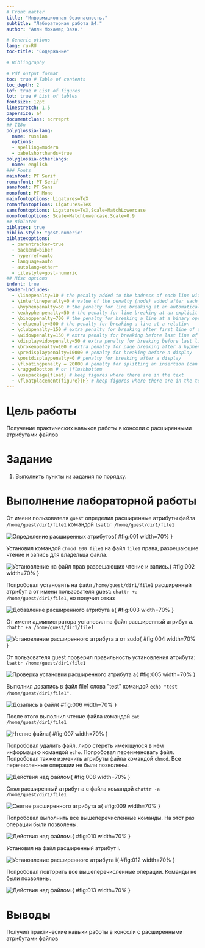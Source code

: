 ```yaml
---
# Front matter
title: "Информационная безопасность."
subtitle: "Лабораторная работа №4."
author: "Алли Мохамед Заян."

# Generic otions
lang: ru-RU
toc-title: "Содержание"

# Bibliography

# Pdf output format
toc: true # Table of contents
toc_depth: 2
lof: true # List of figures
lot: true # List of tables
fontsize: 12pt
linestretch: 1.5
papersize: a4
documentclass: scrreprt
## I18n
polyglossia-lang:
  name: russian
  options:
  - spelling=modern
  - babelshorthands=true
polyglossia-otherlangs:
  name: english
### Fonts
mainfont: PT Serif
romanfont: PT Serif
sansfont: PT Sans
monofont: PT Mono
mainfontoptions: Ligatures=TeX
romanfontoptions: Ligatures=TeX
sansfontoptions: Ligatures=TeX,Scale=MatchLowercase
monofontoptions: Scale=MatchLowercase,Scale=0.9
## Biblatex
biblatex: true
biblio-style: "gost-numeric"
biblatexoptions:
  - parentracker=true
  - backend=biber
  - hyperref=auto
  - language=auto
  - autolang=other*
  - citestyle=gost-numeric
## Misc options
indent: true
header-includes:
  - \linepenalty=10 # the penalty added to the badness of each line within a paragraph (no associated penalty node) Increasing the value makes tex try to have fewer lines in the paragraph.
  - \interlinepenalty=0 # value of the penalty (node) added after each line of a paragraph.
  - \hyphenpenalty=50 # the penalty for line breaking at an automatically inserted hyphen
  - \exhyphenpenalty=50 # the penalty for line breaking at an explicit hyphen
  - \binoppenalty=700 # the penalty for breaking a line at a binary operator
  - \relpenalty=500 # the penalty for breaking a line at a relation
  - \clubpenalty=150 # extra penalty for breaking after first line of a paragraph
  - \widowpenalty=150 # extra penalty for breaking before last line of a paragraph
  - \displaywidowpenalty=50 # extra penalty for breaking before last line before a display math
  - \brokenpenalty=100 # extra penalty for page breaking after a hyphenated line
  - \predisplaypenalty=10000 # penalty for breaking before a display
  - \postdisplaypenalty=0 # penalty for breaking after a display
  - \floatingpenalty = 20000 # penalty for splitting an insertion (can only be split footnote in standard LaTeX)
  - \raggedbottom # or \flushbottom
  - \usepackage{float} # keep figures where there are in the text
  - \floatplacement{figure}{H} # keep figures where there are in the text
---
```


# Цель работы

Получение практических навыков работы в консоли с расширенными атрибутами файлов

# Задание

1) Выполнить пункты из задания по порядку.


# Выполнение лабораторной работы

От имени пользователя `guest` определил расширенные атрибуты файла `/home/guest/dir1/file1` командой `lsattr /home/guest/dir1/file1`

![Определение расширенных атрибутов](../images/1.png){ #fig:001 width=70% }

Установил командой `chmod 600 file1` на файл `file1` права, разрешающие чтение и запись для владельца файла.

![Установление на файл прав разрешающих чтение и запись.](../images/2.png){ #fig:002 width=70% }

Попробовал установить на файл `/home/guest/dir1/file1` расширенный атрибут a от имени пользователя guest: `chattr +a /home/guest/dir1/file1`, но получил отказ

![Добавление расширенного атрибута a](../images/3.png){ #fig:003 width=70% }

От имени администратора установил на файл расширенный атрибут a. `chattr +a /home/guest/dir1/file1`

![Установление расширенного атрибута а от sudo](../images/4.png){ #fig:004 width=70% }

От пользователя guest проверил правильность установления атрибута: `lsattr /home/guest/dir1/file1`

![Проверка установки расширенного атрибута a](../images/5.png){ #fig:005 width=70% }

Выполнил дозапись в файл file1 слова "test" командой `echo "test /home/guest/dir1/file1"`.

![Дозапись в файл](../images/6.png){ #fig:006 width=70% }

После этого выполнил чтение файла командой `cat /home/guest/dir1/file1`

![Чтение файла](../images/7.png){ #fig:007 width=70% }

Попробовал удалить файл, либо стереть имеющуюся в нём информацию командой `echo`.
Попробовал переименовать файл. Попробовал также изменить атрибуты файла командой
`chmod`. Все перечисленные операции не были позволены.

![Действия над файлом](../images/8.png){ #fig:008 width=70% }

Снял расширенный атрибут а с файла командой `chattr -a /home/guest/dir1/file1`

![Снятие расширенного атрибута а](../images/9.png){ #fig:009 width=70% }

Попробовал выполнить все вышеперечисленные команды. На этот раз операции были позволены.

![Действия над файлом.](../images/10.png){ #fig:010 width=70% }

Установил на файл расширенный атрибут i.

![Установление расширенного атрибута i](../images/12.png){ #fig:012 width=70% }

Попробовал повторить все вышеперечисленные операции. Команды не были позволены.

![Действия над файлом.](../images/13.png){ #fig:013 width=70% }

# Выводы

Получил практические навыки работы в консоли с расширенными атрибутами файлов
